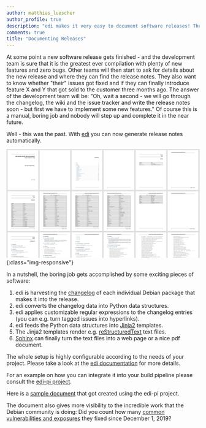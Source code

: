 ```yaml
---
author: matthias_luescher
author_profile: true
description: "edi makes it very easy to document software releases! The setup is highly configurable so that it will match the needs of your project."
comments: true
title: "Documenting Releases"
---
```


At some point a new software release gets finished - and the development team is sure that it is the greatest ever
compilation with plenty of new features and zero bugs. Other teams will then start to ask for details about the new
release and where they can find the release notes. They also want to know whether "their" issues got fixed and if they
can finally introduce feature X and Y that got sold to the customer three months ago.
The answer of the development team will be: "Oh, wait a second - we will go through the 
changelog, the wiki and the issue tracker and write the release notes soon - but first we have to implement some new
features." Of course this is a manual, boring job and nobody will step up and complete it in the near future.

Well - this was the past. With [edi](https://www.get-edi.io) you can now generate release notes automatically.

![Documentation](/assets/images/blog/documentation.png){:class="img-responsive"}

In a nutshell, the boring job gets accomplished by some exciting pieces of software:

1. edi is harvesting the [changelog](https://manpages.debian.org/testing/dpkg-dev/deb-changelog.5.en.html)
   of each individual Debian package that makes it into the release.
2. edi converts the changelog data into Python data structures.
3. edi applies customizable regular expressions to the changelog entries (you can e.g. turn tagged issues into
   hyperlinks).
4. edi feeds the Python data structures into [Jinja2](https://jinja.palletsprojects.com/) templates.
5. The Jinja2 templates render e.g. [reStructuredText](https://en.wikipedia.org/wiki/ReStructuredText) text files.
6. [Sphinx](https://www.sphinx-doc.org/) can finally turn the text files into a web page or a nice pdf document.

The whole setup is highly configurable according to the needs of your project. Please take a look at the
[edi documentation](https://docs.get-edi.io) for more details.

For an example on how you can integrate it into your build pipeline 
please consult the [edi-pi project](https://github.com/lueschem/edi-pi/).

Here is a [sample document](/assets/pdfs/pi2-buster-armhf.pdf) that got created using the edi-pi project.

The document also gives more visibility to the incredible work that the Debian community is doing: Did you count how
many [common vulnerabilities and exposures](https://cve.mitre.org/) they fixed since December 1, 2019?